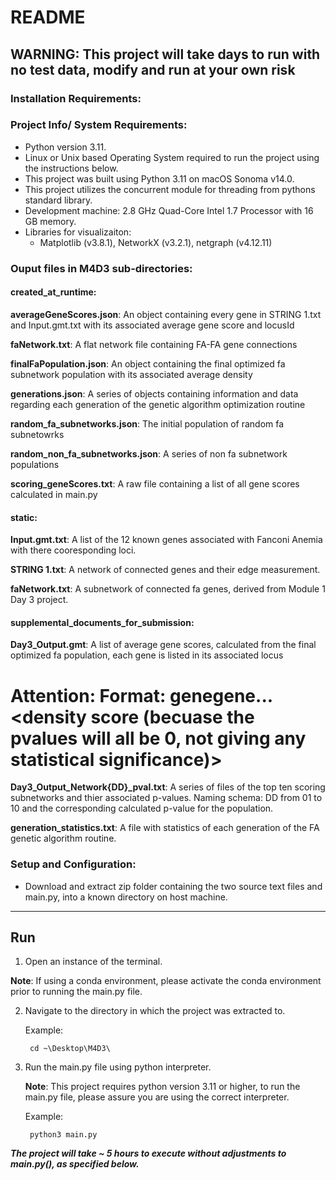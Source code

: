 # README

## WARNING: This project will take days to run with no test data, modify and run at your own risk


### Installation Requirements:

### Project Info/ System Requirements:
- Python version 3.11.
- Linux or Unix based Operating System required to run the project using the instructions below.
- This project was built using Python 3.11 on macOS Sonoma v14.0.
- This project utilizes the concurrent module for threading from pythons standard library. 
- Development machine: 2.8 GHz Quad-Core Intel 1.7 Processor with 16 GB memory. 
- Libraries for visualizaiton:
    - Matplotlib (v3.8.1), NetworkX (v3.2.1), netgraph (v4.12.11)

### Ouput files in M4D3 sub-directories:

#### created_at_runtime:

**averageGeneScores.json**: An object containing every gene in STRING 1.txt and Input.gmt.txt with its associated average gene score and locusId

**faNetwork.txt**: A flat network file containing FA-FA gene connections

**finalFaPopulation.json**: An object containing the final optimized fa subnetwork population with its associated average density

**generations.json**: A series of objects containing information and data regarding each generation of the genetic algorithm optimization routine

**random_fa_subnetworks.json**: The initial population of random fa subnetowrks

**random_non_fa_subnetworks.json**: A series of non fa subnetwork populations

**scoring_geneScores.txt**: A raw file containing a list of all gene scores calculated in main.py


#### static:

**Input.gmt.txt**: A list of the 12 known genes associated with Fanconi Anemia with there cooresponding loci.

**STRING 1.txt**: A network of connected genes and their edge measurement.

**faNetwork.txt**: A subnetwork of connected fa genes, derived from Module 1 Day 3 project. 

#### supplemental_documents_for_submission:

**Day3_Output.gmt**: A list of average gene scores, calculated from the final optimized fa population, each gene is listed in its associated locus

# Attention: Format: gene<space>gene...<density score (becuase the pvalues will all be 0, not giving any statistical significance)><space><pval>
**Day3_Output_Network{DD}_pval<p-value>.txt**: A series of files of the top ten scoring subnetworks and thier associated p-values. Naming schema: DD from 01 to 10 and the corresponding calculated p-value for the population.

**generation_statistics.txt**: A file with statistics of each generation of the FA genetic algorithm routine.



### Setup and Configuration:

- Download and extract zip folder containing the two source text files and main.py, into a known directory on host machine.

<hr>

## Run

1. Open an instance of the terminal.

**Note**: If using a conda environment, please activate the conda environment prior to running the main.py file.

2. Navigate to the directory in which the project was extracted to.

    Example: 
        
        cd ~\Desktop\M4D3\

3. Run the main.py file using python interpreter.

    **Note**: This project requires python version 3.11 or higher, to run the main.py file, please assure you are using the correct interpreter. 

    Example:

        python3 main.py
_***The project will take ~ 5 hours to execute without adjustments to main.py(), as specified below.***_

